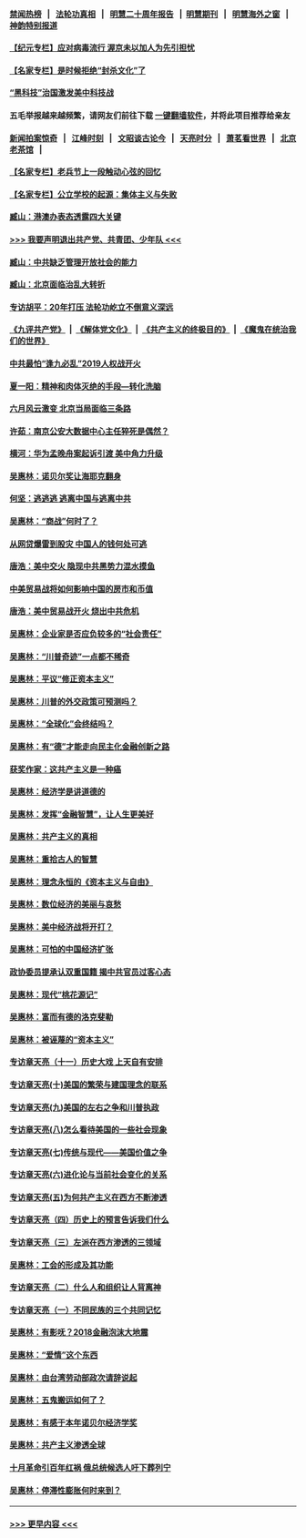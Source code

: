 #### [禁闻热榜](热点新闻.md?=0)  &nbsp;&nbsp;|&nbsp;&nbsp; [法轮功真相](https://github.com/gfw-breaker/truth/blob/master/README.md?=0) &nbsp;&nbsp;|&nbsp;&nbsp; [明慧二十周年报告](https://github.com/gfw-breaker/mh-reports/blob/master/README.md?=0) &nbsp;&nbsp;|&nbsp;&nbsp;[明慧期刊](https://github.com/gfw-breaker/mh-qikan) &nbsp;&nbsp;|&nbsp;&nbsp; [明慧海外之窗](https://github.com/gfw-breaker/mh-news/blob/master/README.md?=0) &nbsp;&nbsp;|&nbsp;&nbsp; [神韵特别报道](https://github.com/gfw-breaker/mh-news/blob/master/shenyun.md?=0)
#### [【纪元专栏】应对病毒流行 渥京未以加人为先引担忧](../pages/nsc423/n11875714.md?t=03111602) 
#### [【名家专栏】是时候拒绝“封杀文化”了](../pages/nsc423/n11814093.md?t=03111602) 
#### [“黑科技”治国激发美中科技战](../pages/nsc423/n11638056.md?t=03111602) 
#### 五毛举报越来越频繁，请网友们前往下载 [一键翻墙软件](https://github.com/gfw-breaker/ssr-accounts)，并将此项目推荐给亲友
#### [新闻拍案惊奇](https://github.com/gfw-breaker/banned-news/blob/master/pages/link4.md) &nbsp;&nbsp;|&nbsp;&nbsp; [江峰时刻](https://github.com/gfw-breaker/banned-news/blob/master/pages/link4.md) &nbsp;&nbsp;|&nbsp;&nbsp; [文昭谈古论今](https://github.com/gfw-breaker/banned-news/blob/master/pages/link4.md) &nbsp;&nbsp;|&nbsp;&nbsp; [天亮时分](https://github.com/gfw-breaker/banned-news/blob/master/pages/link4.md) &nbsp;&nbsp;|&nbsp;&nbsp; [萧茗看世界](https://github.com/gfw-breaker/banned-news/blob/master/pages/link4.md) &nbsp;&nbsp;|&nbsp;&nbsp; [北京老茶馆](https://github.com/gfw-breaker/banned-news/blob/master/pages/link4.md) &nbsp;&nbsp;|&nbsp;&nbsp; 
#### [【名家专栏】老兵节上一段触动心弦的回忆](../pages/nsc423/n11646016.md?t=03111602) 
#### [【名家专栏】公立学校的起源：集体主义与失败](../pages/nsc423/n11601833.md?t=03111602) 
#### [臧山：港澳办表态透露四大关键](../pages/nsc423/n11421628.md?t=03111602) 
#### [>>> 我要声明退出共产党、共青团、少年队 <<<](https://github.com/begood0513/goodnews/blob/master/quit/letter.md) 
#### [臧山：中共缺乏管理开放社会的能力](../pages/nsc423/n11407457.md?t=03111602) 
#### [臧山：北京面临治乱大转折](../pages/nsc423/n11406895.md?t=03111602) 
#### [专访胡平：20年打压 法轮功屹立不倒意义深远](../pages/nsc423/n11398800.md?t=03111602) 
#### [《九评共产党》](https://github.com/begood0513/9ping.md/blob/master/README.md) &nbsp;|&nbsp; [《解体党文化》](../../../../jtdwh.md/blob/master/README.md)  &nbsp;|&nbsp; [《共产主义的终极目的》](../../../../gczydzjmd.md/blob/master/README.md) &nbsp;|&nbsp; [《魔鬼在统治我们的世界》](../../../../mgztzwmdsj.md/blob/master/README.md) 
#### [中共最怕“逢九必乱”2019人权战开火](../pages/nsc423/n11385248.md?t=03111602) 
#### [夏一阳：精神和肉体灭绝的手段—转化洗脑](../pages/nsc423/n11368250.md?t=03111602) 
#### [六月风云激变 北京当局面临三条路](../pages/nsc423/n11313668.md?t=03111602) 
#### [许茹：南京公安大数据中心主任猝死是偶然？](../pages/nsc423/n11064744.md?t=03111602) 
#### [横河：华为孟晚舟案起诉引渡 美中角力升级](../pages/nsc423/n11027230.md?t=03111602) 
#### [吴惠林：诺贝尔奖让海耶克翻身](../pages/nsc423/n10890049.md?t=03111602) 
#### [何坚：逃逃逃 逃离中国与逃离中共](../pages/nsc423/n10592891.md?t=03111602) 
#### [吴惠林：“商战”何时了？](../pages/nsc423/n10573558.md?t=03111602) 
#### [从网贷爆雷到股灾 中国人的钱何处可逃](../pages/nsc423/n10572800.md?t=03111602) 
#### [唐浩：美中交火 隐现中共黑势力混水摸鱼](../pages/nsc423/n10544040.md?t=03111602) 
#### [中美贸易战将如何影响中国的房市和币值](../pages/nsc423/n10543697.md?t=03111602) 
#### [唐浩：美中贸易战开火 烧出中共危机](../pages/nsc423/n10540126.md?t=03111602) 
#### [吴惠林：企业家是否应负较多的“社会责任”](../pages/nsc423/n10535022.md?t=03111602) 
#### [吴惠林：“川普奇迹”一点都不稀奇](../pages/nsc423/n10512808.md?t=03111602) 
#### [吴惠林：平议“修正资本主义”](../pages/nsc423/n10495724.md?t=03111602) 
#### [吴惠林：川普的外交政策可预测吗？](../pages/nsc423/n10462387.md?t=03111602) 
#### [吴惠林：“全球化”会终结吗？](../pages/nsc423/n10452838.md?t=03111602) 
#### [吴惠林：有“德”才能走向民主化金融创新之路](../pages/nsc423/n10432292.md?t=03111602) 
#### [获奖作家：这共产主义是一种癌](../pages/nsc423/n10431541.md?t=03111602) 
#### [吴惠林：经济学是讲道德的](../pages/nsc423/n10398014.md?t=03111602) 
#### [吴惠林：发挥“金融智慧”，让人生更美好](../pages/nsc423/n10375019.md?t=03111602) 
#### [吴惠林：共产主义的真相](../pages/nsc423/n10351394.md?t=03111602) 
#### [吴惠林：重拾古人的智慧](../pages/nsc423/n10337691.md?t=03111602) 
#### [吴惠林：理念永恒的《资本主义与自由》](../pages/nsc423/n10316274.md?t=03111602) 
#### [吴惠林：数位经济的美丽与哀愁](../pages/nsc423/n10292946.md?t=03111602) 
#### [吴惠林：美中经济战将开打？](../pages/nsc423/n10258825.md?t=03111602) 
#### [吴惠林：可怕的中国经济扩张](../pages/nsc423/n10219147.md?t=03111602) 
#### [政协委员提承认双重国籍 揭中共官员过客心态](../pages/nsc423/n10208809.md?t=03111602) 
#### [吴惠林：现代“桃花源记”](../pages/nsc423/n10185234.md?t=03111602) 
#### [吴惠林：富而有德的洛克斐勒](../pages/nsc423/n10142264.md?t=03111602) 
#### [吴惠林：被诬蔑的“资本主义”](../pages/nsc423/n10124816.md?t=03111602) 
#### [专访章天亮（十一）历史大戏 上天自有安排](../pages/nsc423/n10094905.md?t=03111602) 
#### [专访章天亮(十)美国的繁荣与建国理念的联系](../pages/nsc423/n10094899.md?t=03111602) 
#### [专访章天亮(九)美国的左右之争和川普执政](../pages/nsc423/n10094889.md?t=03111602) 
#### [专访章天亮(八)怎么看待美国的一些社会现象](../pages/nsc423/n10094857.md?t=03111602) 
#### [专访章天亮(七)传统与现代——美国价值之争](../pages/nsc423/n10093140.md?t=03111602) 
#### [专访章天亮(六)进化论与当前社会变化的关系](../pages/nsc423/n10092036.md?t=03111602) 
#### [专访章天亮(五)为何共产主义在西方不断渗透](../pages/nsc423/n10083620.md?t=03111602) 
#### [专访章天亮（四）历史上的预言告诉我们什么](../pages/nsc423/n10083606.md?t=03111602) 
#### [专访章天亮（三）左派在西方渗透的三领域](../pages/nsc423/n10081115.md?t=03111602) 
#### [吴惠林：工会的形成及其功能](../pages/nsc423/n10080633.md?t=03111602) 
#### [专访章天亮（二）什么人和组织让人背离神](../pages/nsc423/n10076637.md?t=03111602) 
#### [专访章天亮（一）不同民族的三个共同记忆](../pages/nsc423/n10074188.md?t=03111602) 
#### [吴惠林：有影呒？2018金融泡沫大地震](../pages/nsc423/n10040534.md?t=03111602) 
#### [吴惠林：“爱情”这个东西](../pages/nsc423/n10019423.md?t=03111602) 
#### [吴惠林：由台湾劳动部政次请辞说起](../pages/nsc423/n9979679.md?t=03111602) 
#### [吴惠林：五鬼搬运如何了？](../pages/nsc423/n9925338.md?t=03111602) 
#### [吴惠林：有感于本年诺贝尔经济学奖](../pages/nsc423/n9871883.md?t=03111602) 
#### [吴惠林：共产主义渗透全球](../pages/nsc423/n9812748.md?t=03111602) 
#### [十月革命引百年红祸 俄总统候选人吁下葬列宁](../pages/nsc423/n9810182.md?t=03111602) 
#### [吴惠林：停滞性膨胀何时来到？](../pages/nsc423/n9764136.md?t=03111602) 

----
#### [ >>> 更早内容 <<< ](../indexes/nsc423-earlier.md)
